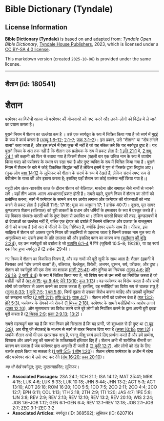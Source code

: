 # Bible Dictionary (Tyndale)

## License Information

**Bible Dictionary (Tyndale)** is based on and adapted from: _Tyndale Open Bible Dictionary_, [Tyndale House Publishers](https://tyndaleopenresources.com/), 2023, which is licensed under a [CC BY-SA 4.0 license](https://creativecommons.org/licenses/by-sa/4.0/legalcode.en).

This markdown version (created `2025-10-06`) is provided under the same license.



--------------------------------

## शैतान (id: 180541)

शैतान
=====

परमेश्वर का विरोधी आत्मा जो परमेश्वर की योजनाओं को नष्ट करने और उनके लोगों को विद्रोह में ले जाने का प्रयास करता है।

पुराने नियम में शैतान का उल्लेख कम है । उसे एक स्वर्गदूत के रूप में चित्रित किया गया है जो स्वर्ग में मुद्दई के रूप में कार्य करता है ([अय्यू 1:6–12](https://ref.ly/Job1:6-Job1:12); [2:1–7](https://ref.ly/Job2:1-Job2:7); [जक 3:1–2](https://ref.ly/Zech3:1-Zech3:2))। इस प्रकार, उसे "शैतान" या "दोष लगाने वाला" कहा जाता है, और इस संदर्भ में ऐसा कुछ भी नहीं है जो यह संकेत करे कि यह स्वर्गदूत दुष्ट है। यह पुराने नियम के अंत तक नहीं है कि शैतान एक प्रलोभक के रूप में प्रकट होता है: [1 इति 21:1](https://ref.ly/1Chr21:1) में, [2 शमू 24:1](https://ref.ly/2Sam24:1) की कहानी को फिर से बताया गया है जिसमें शैतान (पहली बार एक उचित नाम के रूप में उपयोग किया गया) को परमेश्वर के स्थान पर रखा गया है और दुष्ट व्यक्ति के रूप में चित्रित किया गया है। पुराने नियम में शैतान के बारे मे कोई विकसित सिद्धांत नहीं है लेकिन इसमें वे गुण थे जिसके द्वारा सिद्धांत आए। (कुछ लोग [यशा 14:12](https://ref.ly/Isa14:12) के लूसिफर को शैतान के संदर्भ के रूप में देखते हैं, लेकिन संदर्भ स्पष्ट रूप से बेबीलोन के राजा की ओर इशारा करता है; इसलिए यहाँ शैतान का कोई उल्लेख नहीं किया गया है।)

यहूदी लोग अंतर\-शास्त्रीय काल के दौरान शैतान को बेलियाल, मास्टेमा और समाएल जैसे नामों से जानने लगे। यहाँ तीन अलग\-अलग अवधारणाएँ प्रकट होती हैं। सबसे पहले, पुराने नियम में शैतान का लोगों को प्रलोभित करना, स्वर्ग में परमेश्वर के सामने उन पर आरोप लगाना और परमेश्वर की योजनाओं को नष्ट करने से प्रकट होता है (जुबिली 11:5; 17:16; मूसा का अनुमान 17; 1 हनोक 40:7\)। दूसरा, मृत सागर कुण्डलपत्र शैतान (बलियाल) को बुरी ताकतों के प्रधान और धर्मियों के हमलावर के रूप में प्रस्तुत करते हैं। यह विकास संभवतः पारसी धर्म के दुष्ट देवता से प्रभावित था। लेकिन पारसी विचार की तरह, कुण्डलपत्रों में दो देवताओं का उल्लेख नहीं हैं, बल्कि एक ईश्वर को दर्शाते हैं जिसने बलियाल और प्रकाश के राजकुमार दोनों को बनाया है (जो अंत में जीतने के लिए निश्चित है, क्योंकि ईश्वर उसके साथ है)। तीसरा, इस साहित्य में शैतान को अक्सर पुराने नियम की कहानियों से पहचाना जाता है जिनमें उसका नाम मूल रूप से अनुपस्थित था: उसने हव्वा के प्रति लालसा की और इसलिए पतन का कारण बना ([सुलैमान](https://ref.ly/Wis2:24) [की बुद्धि 2:24](https://ref.ly/Wis2:24)), वह उन स्वर्गदूतों को दर्शाता है जो [उत्पत्ति 6:1–4](https://ref.ly/Gen6:1-Gen6:4)  में गिरे (जुबिली 10:5–8; 19:28\), या वह स्वयं एक गिरा हुआ स्वर्गदूत है (2 हनोक 29:4\)।

नए नियम में शैतान का विकसित चित्रण है, और वह नामों की पूरी सूची के साथ आता है: शैतान (इब्रानी में जिसका अर्थ "दोष लगाने वाला" है), बलियाल, बेल्ज़ेबुल, विरोधी, अजगर, दुश्मन, सर्प, परीक्षक, और दुष्ट। शैतान को स्वर्गदूतों की एक सेना का शासक ([मत्ती 25:41](https://ref.ly/Matt25:41)) और दुनिया का नियंत्रक ([लूका 4:6](https://ref.ly/Luke4:6); [प्रेरि 26:18](https://ref.ly/Acts26:18); [2 कुरि 4:4](https://ref.ly/2Cor4:4)) के रूप में चित्रित किया गया है, जो विशेष रूप से उन सभी का नियंत्रित करता है जो मसीही नहीं हैं ([मर 4:15](https://ref.ly/Mark4:15); [यूह 8:44](https://ref.ly/John8:44); [प्रेरि 13:10](https://ref.ly/Acts13:10); [कुल 1:13](https://ref.ly/Col1:13))। वह परमेश्वर का विरोध करता है और सभी लोगों को परमेश्वर से अलग करने का प्रयास करता है; इसलिए, वह मसीहियों का विशेष रूप से घातक शत्रु है ([लूका 8:33](https://ref.ly/Luke8:33); [1 कुरि 7:5](https://ref.ly/1Cor7:5); [1 पत 5:8](https://ref.ly/1Pet5:8)), जिन्हें दृढ़ता से उसका विरोध करना चाहिए और उसकी युक्तियों को समझना चाहिए ([2 कुरि 2:11](https://ref.ly/2Cor2:11); [इफि 6:11](https://ref.ly/Eph6:11); [याकू 4:7](https://ref.ly/Jas4:7))। शैतान लोगों को प्रलोभन देता है ([यूह 13:2](https://ref.ly/John13:2); [प्रेरि 5:3](https://ref.ly/Acts5:3)), परमेश्वर के सेवकों को रोकने ([1 थिस्स 2:18](https://ref.ly/1Thess2:18)), परमेश्वर के सामने मसीहियों पर आरोप लगाने ([प्रका 12:10](https://ref.ly/Rev12:10)), और सुसमाचार का विरोध करने वाले बुरे लोगों को नियंत्रित करने के द्वारा अपनी बुरी इच्छा पूरी करता है ([2 थिस्स 2:9](https://ref.ly/2Thess2:9); [प्रका 2:9,](https://ref.ly/Rev2:9)[13](https://ref.ly/Rev2:9,Rev2:13); [13:2](https://ref.ly/Rev13:2))।

सबसे महत्वपूर्ण बात यह है कि नया नियम हमें सिखाता है कि यह प्राणी, जो शुरुआत से ही दुष्ट था ([1 यूह 3:8](https://ref.ly/1John3:8)), अब यीशु की सेवकाई के माध्यम से स्वर्ग से बाहर निकाल दिया गया है ([लूका 10:18](https://ref.ly/Luke10:18); [प्रका 12](https://ref.ly/Rev12:1-Rev12:18))। जबकि शैतान अभी भी एक खतरनाक शत्रु है, परन्तु यीशु स्वयं हमारे लिए प्रार्थना करते हैं और हमें प्रार्थना, विश्वास और अपने लहू की सामर्थ्य के शक्तिशाली हथियार दिए हैं। शैतान अभी भी शारीरिक बीमारी का कारण बन सकता है जब परमेश्वर द्वारा अनुमति दी जाती है ([2 कुरि 12:7](https://ref.ly/2Cor12:7)), और लोगों को दंड के लिए उसके हवाले किया जा सकता है ([1 कुरि 5:5](https://ref.ly/1Cor5:5); [1 तीमु 1:20](https://ref.ly/1Tim1:20))। शैतान हमेशा परमेश्वर के अधीन में रहेगा और परमेश्वर अंत में उसे नष्ट कर देंगे ([रोम 16:20](https://ref.ly/Rom16:20); [प्रका 20:10](https://ref.ly/Rev20:10))।

*यह भी देखें* स्वर्गदूत; दुष्ट; दुष्टात्माग्रस्ति; लूसिफर।

* **Associated Passages:** 2SA 24:1; 1CH 21:1; ISA 14:12; MAT 25:41; MRK 4:15; LUK 4:6; LUK 8:33; LUK 10:18; JHN 8:44; JHN 13:2; ACT 5:3; ACT 13:10; ACT 26:18; ROM 16:20; 1CO 5:5; 1CO 7:5; 2CO 2:11; 2CO 4:4; 2CO 12:7; EPH 6:11; COL 1:13; 1TH 2:18; 2TH 2:9; 1TI 1:20; JAS 4:7; 1PE 5:8; 1JN 3:8; REV 2:9; REV 2:13; REV 12:10; REV 13:2; REV 20:10; WIS 2:24; JOB 1:6–JOB 1:12; GEN 6:1–GEN 6:4; REV 12:1–REV 12:18; JOB 2:1–JOB 2:7; ZEC 3:1–ZEC 3:2
* **Associated Articles:** स्वर्गदूत (ID: 368562); लूसिफ़र (ID: 620716)

